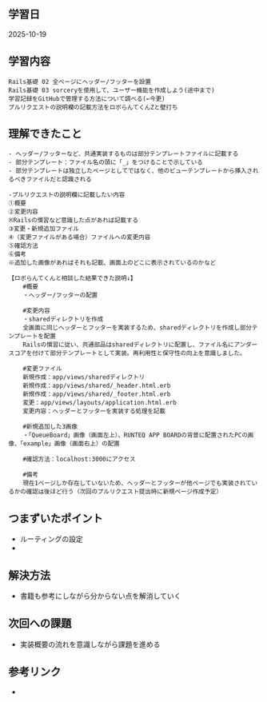 ## 学習日
2025-10-19

## 学習内容
    Rails基礎 02 全ページにヘッダー/フッターを設置
    Rails基礎 03 sorceryを使用して、ユーザー機能を作成しよう(途中まで)
    学習記録をGitHubで管理する方法について調べる(←今更)
    プルリクエストの説明欄の記載方法をロボらんてくんZと壁打ち

## 理解できたこと
    - ヘッダー/フッターなど、共通実装するものは部分テンプレートファイルに記載する
    - 部分テンプレート：ファイル名の頭に「_」をつけることで示している
    - 部分テンプレートは独立したページとしてではなく、他のビューテンプレートから挿入されるべきファイルだと認識される

    -プルリクエストの説明欄に記載したい内容
    ①概要
    ②変更内容
    ※Railsの慣習など意識した点があれば記載する
    ③変更・新規追加ファイル
    ④（変更ファイルがある場合）ファイルへの変更内容
    ⑤確認方法
    ⑥備考
    ※追加した画像があればそれも記載、画面上のどこに表示されているのかなど

    【ロボらんてくんと相談した結果できた説明↓】
        #概要
        ・ヘッダー/フッターの配置

        #変更内容
        ・sharedディレクトリを作成
        全画面に同じヘッダーとフッターを実装するため、sharedディレクトリを作成し部分テンプレートを配置
        Railsの慣習に従い、共通部品はsharedディレクトリに配置し、ファイル名にアンダースコアを付けて部分テンプレートとして実装。再利用性と保守性の向上を意識しました。

        #変更ファイル
        新規作成：app/views/sharedディレクトリ
        新規作成：app/views/shared/_header.html.erb
        新規作成：app/views/shared/_footer.html.erb
        変更：app/views/layouts/application.html.erb
        変更内容：ヘッダーとフッターを実装する処理を記載

        #新規追加した3画像
        ・「QueueBoard」画像（画面左上）、RUNTEQ APP BOARDの背景に配置されたPCの画像、「example」画像（画面右上）の配置

        #確認方法：localhost:3000にアクセス

        #備考
        現在1ページしか存在していないため、ヘッダーとフッターが他ページでも実装されているかの確認は後ほど行う（次回のプルリクエスト提出時に新規ページ作成予定）

## つまずいたポイント
- ルーティングの設定
- 

## 解決方法
- 書籍も参考にしながら分からない点を解消していく

## 次回への課題
- 実装概要の流れを意識しながら課題を進める

## 参考リンク
- 